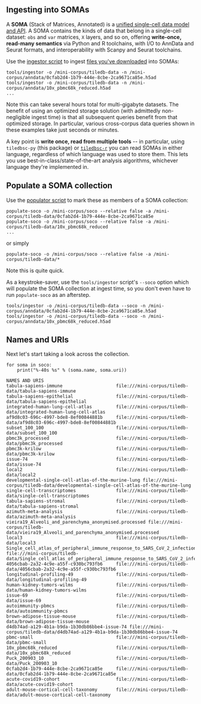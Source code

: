## Ingesting into SOMAs

A **SOMA** (Stack of Matrices, Annotated) is a [unified single-cell data model and API](https://github.com/single-cell-data/SOMA). A SOMA contains the kinds of data that belong in a single-cell dataset: `obs` and `var` matrices, `X` layers, and so on, offering **write-once, read-many semantics** via Python and R toolchains, with I/O to AnnData and Seurat formats, and interoperability with Scanpy and Seurat toolchains.

Use the [ingestor script](../tools/ingestor) to ingest [files you've downloaded](obtaining-data-files.md) into SOMAs:

```
tools/ingestor -o /mini-corpus/tiledb-data -n /mini-corpus/anndata/0cfab2d4-1b79-444e-8cbe-2ca9671ca85e.h5ad
tools/ingestor -o /mini-corpus/tiledb-data -n /mini-corpus/anndata/10x_pbmc68k_reduced.h5ad
...
```

Note this can take several hours total for multi-gigabyte datasets. The benefit of using an
optimized storage solution (with admittedly non-negligible ingest time) is that all subsequent
queries benefit from that optimized storage. In particular, various cross-corpus data queries shown
in these examples take just seconds or minutes.

A key point is **write once, read from multiple tools** -- in particular, using `tiledbsc-py` (this
package) or [`tiledbsc-r`](https://github.com/TileDB-Inc/tiledbsc) you can read SOMAs in either
language, regardless of which language was used to store them. This lets you use
best-in-class/state-of-the-art analysis algorithms, whichever language they're implemented in.

## Populate a SOMA collection

Use the [populator script](../tools/populate-soco) to mark these as members of a SOMA collection:

```
populate-soco -o /mini-corpus/soco --relative false -a /mini-corpus/tiledb-data/0cfab2d4-1b79-444e-8cbe-2ca9671ca85e
populate-soco -o /mini-corpus/soco --relative false -a /mini-corpus/tiledb-data/10x_pbmc68k_reduced
...
```

or simply

```
populate-soco -o /mini-corpus/soco --relative false -a /mini-corpus/tiledb-data/*
```

Note this is quite quick.

As a keystroke-saver, use the `tools/ingestor` script's `--soco` option which will populate the SOMA
collection at ingest time, so you don't even have to run `populate-soco` as an afterstep.

```
tools/ingestor -o /mini-corpus/tiledb-data --soco -n /mini-corpus/anndata/0cfab2d4-1b79-444e-8cbe-2ca9671ca85e.h5ad
tools/ingestor -o /mini-corpus/tiledb-data --soco -n /mini-corpus/anndata/10x_pbmc68k_reduced.h5ad
```

## Names and URIs

Next let's start taking a look across the collection.

```
for soma in soco:
    print("%-40s %s" % (soma.name, soma.uri))
```

```
NAMES AND URIS
tabula-sapiens-immune                    file:///mini-corpus/tiledb-data/tabula-sapiens-immune
tabula-sapiens-epithelial                file:///mini-corpus/tiledb-data/tabula-sapiens-epithelial
integrated-human-lung-cell-atlas         file:///mini-corpus/tiledb-data/integrated-human-lung-cell-atlas
af9d8c03-696c-4997-bde8-8ef00844881b     file:///mini-corpus/tiledb-data/af9d8c03-696c-4997-bde8-8ef00844881b
subset_100_100                           file:///mini-corpus/tiledb-data/subset_100_100
pbmc3k_processed                         file:///mini-corpus/tiledb-data/pbmc3k_processed
pbmc3k-krilow                            file:///mini-corpus/tiledb-data/pbmc3k-krilow
issue-74                                 file:///mini-corpus/tiledb-data/issue-74
local2                                   file:///mini-corpus/tiledb-data/local2
developmental-single-cell-atlas-of-the-murine-lung file:///mini-corpus/tiledb-data/developmental-single-cell-atlas-of-the-murine-lung
single-cell-transcriptomes               file:///mini-corpus/tiledb-data/single-cell-transcriptomes
tabula-sapiens-stromal                   file:///mini-corpus/tiledb-data/tabula-sapiens-stromal
azimuth-meta-analysis                    file:///mini-corpus/tiledb-data/azimuth-meta-analysis
vieira19_Alveoli_and_parenchyma_anonymised.processed file:///mini-corpus/tiledb-data/vieira19_Alveoli_and_parenchyma_anonymised.processed
local3                                   file:///mini-corpus/tiledb-data/local3
Single_cell_atlas_of_peripheral_immune_response_to_SARS_CoV_2_infection file:///mini-corpus/tiledb-data/Single_cell_atlas_of_peripheral_immune_response_to_SARS_CoV_2_infection
4056cbab-2a32-4c9e-a55f-c930bc793fb6     file:///mini-corpus/tiledb-data/4056cbab-2a32-4c9e-a55f-c930bc793fb6
longitudinal-profiling-49                file:///mini-corpus/tiledb-data/longitudinal-profiling-49
human-kidney-tumors-wilms                file:///mini-corpus/tiledb-data/human-kidney-tumors-wilms
issue-69                                 file:///mini-corpus/tiledb-data/issue-69
autoimmunity-pbmcs                       file:///mini-corpus/tiledb-data/autoimmunity-pbmcs
brown-adipose-tissue-mouse               file:///mini-corpus/tiledb-data/brown-adipose-tissue-mouse
d4db74ad-a129-4b1a-b9da-1b30db86bbe4-issue-74 file:///mini-corpus/tiledb-data/d4db74ad-a129-4b1a-b9da-1b30db86bbe4-issue-74
pbmc-small                               file:///mini-corpus/tiledb-data/pbmc-small
10x_pbmc68k_reduced                      file:///mini-corpus/tiledb-data/10x_pbmc68k_reduced
Puck_200903_10                           file:///mini-corpus/tiledb-data/Puck_200903_10
0cfab2d4-1b79-444e-8cbe-2ca9671ca85e     file:///mini-corpus/tiledb-data/0cfab2d4-1b79-444e-8cbe-2ca9671ca85e
acute-covid19-cohort                     file:///mini-corpus/tiledb-data/acute-covid19-cohort
adult-mouse-cortical-cell-taxonomy       file:///mini-corpus/tiledb-data/adult-mouse-cortical-cell-taxonomy
```
